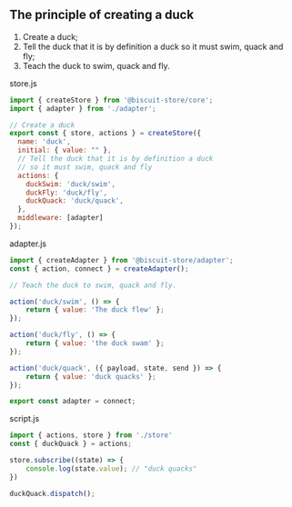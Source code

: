 ## The principle of creating a duck

1. Create a duck;
2. Tell the duck that it is by definition a duck so it must swim, quack and fly;
3. Teach the duck to swim, quack and fly.
                                      
store.js
``` javascript
import { createStore } from '@biscuit-store/core';
import { adapter } from './adapter';

// Create a duck
export const { store, actions } = createStore({
  name: 'duck',
  initial: { value: "" },
  // Tell the duck that it is by definition a duck 
  // so it must swim, quack and fly
  actions: {
    duckSwim: 'duck/swim',
    duckFly: 'duck/fly',
    duckQuack: 'duck/quack',
  },
  middleware: [adapter]
});
```
adapter.js
``` javascript
import { createAdapter } from '@biscuit-store/adapter';
const { action, connect } = createAdapter();

// Teach the duck to swim, quack and fly.

action('duck/swim', () => {
    return { value: 'The duck flew' };
});

action('duck/fly', () => {
    return { value: 'the duck swam' };
});

action('duck/quack', ({ payload, state, send }) => {
    return { value: 'duck quacks' };
});

export const adapter = connect;
```
script.js
``` javascript
import { actions, store } from './store'
const { duckQuack } = actions;

store.subscribe((state) => {
    console.log(state.value); // "duck quacks"
})

duckQuack.dispatch();

```